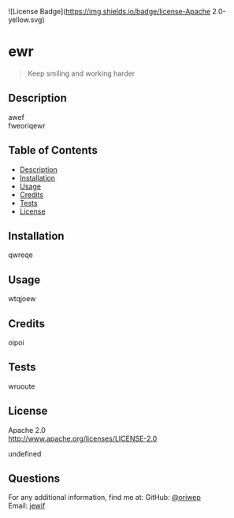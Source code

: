 
  ![License Badge](https://img.shields.io/badge/license-Apache 2.0-yellow.svg)
  
  # ewr
  
  > Keep smiling and working harder
  
  ## Description
  awef
  <br>
  fweoriqewr
  <br>

  ## Table of Contents
  - [Description](#)
  - [Installation](#installation)
  - [Usage](#usage)
  - [Credits](#credits)
  - [Tests](#tests)
  - [License](#license)

  ## Installation
  qwreqe

  ## Usage
  wtqjoew

  ## Credits
  oipoi
  
  ## Tests
  wruoute

  ## License
  Apache 2.0
  <br>
  http://www.apache.org/licenses/LICENSE-2.0
  

  undefined
  
  

  ## Questions
  For any additional information, find me at:
  GitHub: [@oriwep](https://github.com/oriwep)
  <br>
  Email: [jewif](mailto:jewif)
  

  